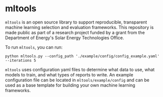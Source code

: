 # mltools
`mltools` is an open source library to support reproducible, transparent machine learning selection and evaluation frameworks. This repository is made public as part of a research project funded by a grant from the Department of Energy's Solar Energy Technologies Office.

To run `mltools`, you can run:
```
python mltools.py --config_path './example/config/config_example.yaml' --iterations 5
```

`mltools` uses configuration yaml files to determine what data to use, what models to train, and what types of reports to write. An example configuration file can be located in `mltools/example/config` and can be used as a base template for building your own machine learning frameworks.